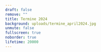```yaml
---
draft: false
remove: ""
title: Termine 2024
background: uploads/termine_april2024.jpg
unmute: false
fullscreen: true
noborder: true
lifetime: 20000
---
```

